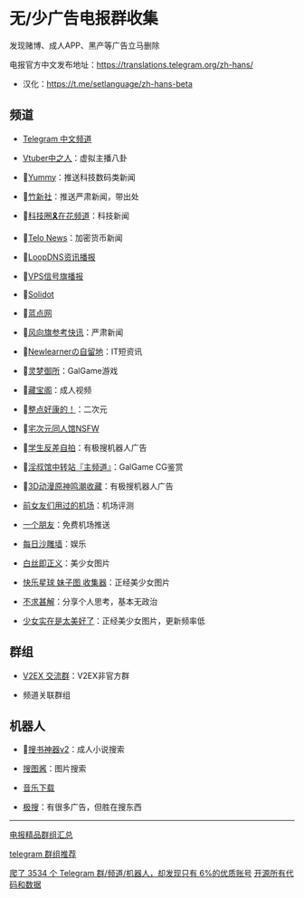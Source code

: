 # 无/少广告电报群收集

发现赌博、成人APP、黑产等广告立马删除

电报官方中文发布地址：https://translations.telegram.org/zh-hans/
 - 汉化：https://t.me/setlanguage/zh-hans-beta

## 频道
- [Telegram 中文频道](https://t.me/tgcnz "Telegram 中文频道")

- [Vtuber中之人](https://t.me/VTBs_irl "Vtuber中之人")：虚拟主播八卦

- 📰[Yummy](https://t.me/GodlyNews1 "Yummy")：推送科技数码类新闻

- 📰[竹新社](https://t.me/tnews365 "竹新社")：推送严肃新闻，带出处

- 📰[科技圈🎗在花频道](https://t.me/TestFlightCN)：科技新闻

- 📰[Telo News](https://t.me/telonews_cn)：加密货币新闻

- 📰[LoopDNS资讯播报](https://t.me/DNSPODT)

- 📰[VPS信号旗播报](https://t.me/vps_xhq)

- 📰[Solidot](https://t.me/solidot)

- 📰[蓝点网](https://t.me/landiansub)

- 📰[风向旗参考快讯](https://t.me/xhqcankao)：严肃新闻

- 📰[Newlearnerの自留地](https://t.me/NewlearnerChannel)：IT短资讯

- 🔞[灵梦御所](https://t.me/lmys8 "灵梦御所")：GalGame游戏

- 🔞[藏宝阁](https://t.me/cangbaogee)：成人视频

- 🔞[整点好康的！](https://t.me/newzdhkd)：二次元

- 🔞[宅次元同人馆NSFW](https://t.me/ciyuanb)

- 🔞[学生反差自拍](https://t.me/cpg66)：有极搜机器人广告

- 🔞[淫叔馆中转站『主频道』](https://t.me/galgameyesHCG)：GalGame CG鉴赏

- 🔞[3D动漫原神鸣潮收藏](https://t.me/zhengjingr18)：有极搜机器人广告

- [前女友们用过的机场](https://t.me/gebaopiCloud "前女友们用过的机场")：机场评测

- [一个朋友](https://t.me/sxtnbhz "一个朋友")：免费机场推送

- [每日沙雕墙](https://t.me/woshadiao "每日沙雕墙")：娱乐

- [白丝即正义](https://t.me/baisi)：美少女图片

- [快乐星球 妹子图 收集器](https://t.me/botmzt)：正经美少女图片

- [不求甚解](https://t.me/fakeye)：分享个人思考，基本无政治

- [少女实在是太美好了](https://t.me/tastegirl)：正经美少女图片，更新频率低


## 群组

- [V2EX 交流群](https://t.me/V2EXPro)：V2EX非官方群

- 频道关联群组

## 机器人

- 🔞[搜书神器v2](https://t.me/sosdbot)：成人小说搜索

- [搜图酱](https://t.me/soutubot)：图片搜索

- [音乐下载](https://t.me/music_v1bot)

- [极搜](https://t.me/jisou)：有很多广告，但胜在搜东西

------------

[电报精品群组汇总](https://v2ex.com/t/1017423)

[telegram 群组推荐](https://www.v2ex.com/t/554691)

[爬了 3534 个 Telegram 群/频道/机器人，却发现只有 6%的优质账号](https://www.v2ex.com/t/951729)
[开源所有代码和数据](https://github.com/jackhawks/rectg)
